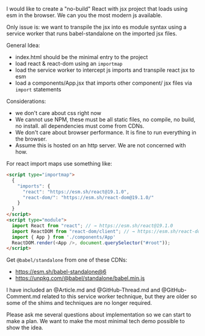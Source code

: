 I would like to create a "no-build" React with jsx project that loads using esm in the browser. We can you the most modern js available.

Only issue is: we want to transpile the jsx into es module syntax using a service worker that runs babel-standalone on the imported jsx files. 

General Idea:
- index.html should be the minimal entry to the project
- load react & react-dom using an `importmap`
- load the service worker to intercept js imports and transpile react jsx to esm
- load a components/App.jsx that imports other component/ jsx files via `import` statements

Considerations:
- we don't care about css right now
- We cannot use NPM, these must be all static files, no compile, no build, no install. all dependencies must come from CDNs.
- We don't care about browser performance. It is fine to run everything in the browser.
- Assume this is hosted on an http server. We are not concerned with how.

For react import maps use something like:

```html
<script type="importmap">
  {
    "imports": {
      "react": "https://esm.sh/react@19.1.0",
      "react-dom/": "https://esm.sh/react-dom@19.1.0/"
    }
  }
</script>
<script type="module">
  import React from "react"; // → https://esm.sh/react@19.1.0
  import ReactDOM from "react-dom/client"; // → https://esm.sh/react-dom@19.1.0/client
  import { App } from './components/App'
  ReactDOM.render(<App />, document.querySelector("#root"));
</script>
```

Get `@babel/standalone` from one of these CDNs:
 - https://esm.sh/babel-standalone@6
 - https://unpkg.com/@babel/standalone/babel.min.js

I have included an @Article.md and @GitHub-Thread.md  and @GitHub-Comment.md  related to this service worker technique, but they are older so some of the shims and techniques are no longer required.

Please ask me several questions about implementation so we can start to make a plan. We want to make the most minimal tech demo possible to show the idea.
